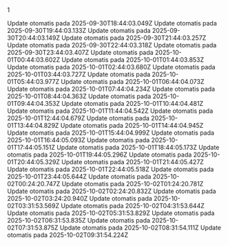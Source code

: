 1

Update otomatis pada 2025-09-30T18:44:03.049Z
Update otomatis pada 2025-09-30T19:44:03.133Z
Update otomatis pada 2025-09-30T20:44:03.149Z
Update otomatis pada 2025-09-30T21:44:03.257Z
Update otomatis pada 2025-09-30T22:44:03.318Z
Update otomatis pada 2025-09-30T23:44:03.407Z
Update otomatis pada 2025-10-01T00:44:03.602Z
Update otomatis pada 2025-10-01T01:44:03.853Z
Update otomatis pada 2025-10-01T02:44:03.680Z
Update otomatis pada 2025-10-01T03:44:03.727Z
Update otomatis pada 2025-10-01T05:44:03.977Z
Update otomatis pada 2025-10-01T06:44:04.073Z
Update otomatis pada 2025-10-01T07:44:04.234Z
Update otomatis pada 2025-10-01T08:44:04.363Z
Update otomatis pada 2025-10-01T09:44:04.353Z
Update otomatis pada 2025-10-01T10:44:04.481Z
Update otomatis pada 2025-10-01T11:44:04.542Z
Update otomatis pada 2025-10-01T12:44:04.679Z
Update otomatis pada 2025-10-01T13:44:04.829Z
Update otomatis pada 2025-10-01T14:44:04.945Z
Update otomatis pada 2025-10-01T15:44:04.999Z
Update otomatis pada 2025-10-01T16:44:05.093Z
Update otomatis pada 2025-10-01T17:44:05.151Z
Update otomatis pada 2025-10-01T18:44:05.173Z
Update otomatis pada 2025-10-01T19:44:05.296Z
Update otomatis pada 2025-10-01T20:44:05.329Z
Update otomatis pada 2025-10-01T21:44:05.427Z
Update otomatis pada 2025-10-01T22:44:05.518Z
Update otomatis pada 2025-10-01T23:44:05.644Z
Update otomatis pada 2025-10-02T00:24:20.747Z
Update otomatis pada 2025-10-02T01:24:20.781Z
Update otomatis pada 2025-10-02T02:24:20.832Z
Update otomatis pada 2025-10-02T03:24:20.940Z
Update otomatis pada 2025-10-02T03:31:53.569Z
Update otomatis pada 2025-10-02T04:31:53.644Z
Update otomatis pada 2025-10-02T05:31:53.829Z
Update otomatis pada 2025-10-02T06:31:53.835Z
Update otomatis pada 2025-10-02T07:31:53.875Z
Update otomatis pada 2025-10-02T08:31:54.111Z
Update otomatis pada 2025-10-02T09:31:54.224Z